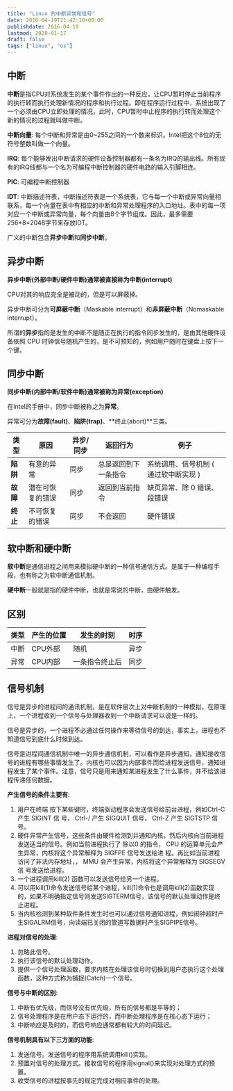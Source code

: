 ```yaml
---
title: "Linux 的中断异常和信号"
date: 2016-04-19T21:42:10+08:00
publishdate: 2016-04-19
lastmod: 2020-01-17
draft: false
tags: ["linux", "os"]
---
```

## 中断
**中断**是指CPU对系统发生的某个事件作出的一种反应，让CPU暂时停止当前程序的执行转而执行处理新情况的程序和执行过程。即在程序运行过程中，系统出现了一个必须由CPU立即处理的情况，此时，CPU暂时中止程序的执行转而处理这个新的情况的过程就叫做中断。

**中断向量**: 每个中断和异常是由0~255之间的一个数来标识。Intel把这个8位的无符号整数叫做一个向量。

**IRQ**: 每个能够发出中断请求的硬件设备控制器都有一条名为IRQ的输出线。所有现有的IRQ线都与一个名为可编程中断控制器的硬件电路的输入引脚相连。

**PIC**: 可编程中断控制器

**IDT**: 中断描述符表，中断描述符表是一个系统表，它与每一个中断或异常向量相联系，每一个向量在表中有相应的中断和异常处理程序的入口地址。表中的每一项对应一个中断或异常向量，每个向量由8个字节组成。因此，最多需要256*8=2048字节来存放IDT。

广义的中断包含**异步中断**和**同步中断**。

## 异步中断
**异步中断(外部中断/硬件中断)**通常被直接称为**中断(interrupt)**

CPU对其的响应完全是被动的，但是可以屏蔽掉。

异步中断可分为**可屏蔽中断**（Maskable interrupt）和**非屏蔽中断**（Nomaskable interrupt）。

所谓的**异步**指的是发生的中断不是随正在执行的指令同步发生的，是由其他硬件设备依照 CPU 时钟信号随机产生的，是不可预知的，例如用户随时在键盘上按下一个键。

## 同步中断
**同步中断(内部中断/软件中断)**通常被称为**异常(exception)**

在Intel的手册中，同步中断被称之为**异常**。

异常可分为**故障(fault)**、**陷阱(trap)**、**终止(abort)**三类。

类型 | 原因 | 异步/同步 | 返回行为 | 例子
----- | ----- | ------ | ----- |------- 
**陷阱** | 有意的异常  | 同步 |  总是返回到下一条指令 | 系统调用、信号机制 ( 通过软中断实现 )
**故障** | 潜在可恢复的错误 | 同步 |    返回到当前指令|缺页异常、除 0 错误、段错误 
**终止** |    不可恢复的错误 |   同步 |不会返回|硬件错误

## 软中断和硬中断
**软中断**是通信进程之间用来模拟硬中断的一种信号通信方式。是属于一种编程手段，也有称之为软中断通信机制。

**硬中断**一般就是指的硬件中断，也就是常说的中断，由硬件触发。


## 区别
类型 |    产生的位置 | 发生的时刻 | 时序
------------ | ------------- | ------------ | ----------
中断 | CPU外部  | 随机 |  异步
异常 | CPU内部 | 一条指令终止后 |  同步

## 信号机制
信号是异步的进程间的通讯机制，是在软件层次上对中断机制的一种模拟，在原理上，一个进程收到一个信号与处理器收到一个中断请求可以说是一样的。

信号是异步的，一个进程不必通过任何操作来等待信号的到达，事实上，进程也不知道信号到底什么时候到达。

信号是进程间通信机制中唯一的异步通信机制，可以看作是异步通知，通知接收信号的进程有哪些事情发生了。内核也可以因为内部事件而给进程发送信号，通知进程发生了某个事件。注意，信号只是用来通知某进程发生了什么事件，并不给该进程传递任何数据。

**产生信号的条件主要有**:
1. 用户在终端 按下某些键时，终端驱动程序会发送信号给前台进程，例如Ctrl-C 产生 SIGINT 信 号， Ctrl-/ 产生 SIGQUIT 信号， Ctrl-Z 产生 SIGTSTP 信号。
2. 硬件异常产生信号，这些条件由硬件检测到并通知内核，然后内核向当前进程发送适当的信号。例如当前进程执行了 除以0 的指令， CPU 的运算单元会产生异常，内核将这个异常解释为 SIGFPE 信号发送给进 程。再比如当前进程访问了非法内存地址，， MMU 会产生异常，内核将这个异常解释为 SIGSEGV 信 号发送给进程。
3. 一个进程调用kill(2) 函数可以发送信号给另一个进程。
4. 可以用kill(1)命令发送信号给某个进程，kill(1)命令也是调用kill(2)函数实现的，如果不明确指定信号则发送SIGTERM信号，该信号的默认处理动作是终止进程。
5. 当内核检测到某种软件条件发生时也可以通过信号通知进程，例如闹钟超时产生SIGALRM信号，向读端已关闭的管道写数据时产生SIGPIPE信号。

**进程对信号的处理**:
1. 忽略此信号。
2. 执行该信号的默认处理动作。
3. 提供一个信号处理函数，要求内核在处理该信号时切换到用户态执行这个处理函数，这种方式称为捕捉(Catch)一个信号。

**信号与中断的区别**:
1. 中断有优先级，而信号没有优先级，所有的信号都是平等的；
2. 信号处理程序是在用户态下运行的，而中断处理程序是在核心态下运行；
3. 中断响应是及时的，而信号响应通常都有较大的时间延迟。

**信号机制具有以下三方面的功能**:
1. 发送信号。发送信号的程序用系统调用kill()实现。
2. 预置对信号的处理方式。接收信号的程序用signal()来实现对处理方式的预置。
3. 收受信号的进程按事先的规定完成对相应事件的处理。
